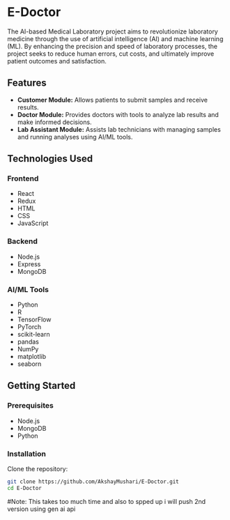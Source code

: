 # E-Doctor

The AI-based Medical Laboratory project aims to revolutionize laboratory medicine through the use of artificial intelligence (AI) and machine learning (ML). By enhancing the precision and speed of laboratory processes, the project seeks to reduce human errors, cut costs, and ultimately improve patient outcomes and satisfaction.

## Features

- **Customer Module:** Allows patients to submit samples and receive results.
- **Doctor Module:** Provides doctors with tools to analyze lab results and make informed decisions.
- **Lab Assistant Module:** Assists lab technicians with managing samples and running analyses using AI/ML tools.

## Technologies Used

### Frontend
- React
- Redux
- HTML
- CSS
- JavaScript

### Backend
- Node.js
- Express
- MongoDB

### AI/ML Tools
- Python
- R
- TensorFlow
- PyTorch
- scikit-learn
- pandas
- NumPy
- matplotlib
- seaborn

## Getting Started

### Prerequisites
- Node.js
- MongoDB
- Python

### Installation

Clone the repository:
   ```sh
   git clone https://github.com/AkshayMushari/E-Doctor.git
   cd E-Doctor
```
#Note:
This takes too much time and also to spped up i will push 2nd version using gen ai api
